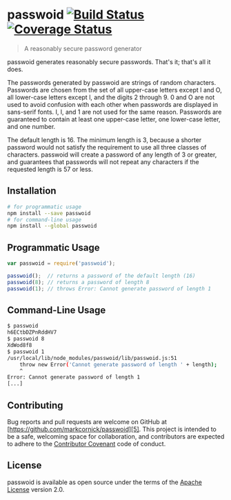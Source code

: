 # passwoid [![Build Status][1]][3] [![Coverage Status][2]][4]

> A reasonably secure password generator

passwoid generates reasonably secure passwords. That's it; that's all it does.

The passwords generated by passwoid are strings of random characters. Passwords
are chosen from the set of all upper-case letters except I and O, all lower-case
letters except l, and the digits 2 through 9. 0 and O are not used to avoid
confusion with each other when passwords are displayed in sans-serif fonts. I,
l, and 1 are not used for the same reason. Passwords are guaranteed to contain
at least one upper-case letter, one lower-case letter, and one number.

The default length is 16. The minimum length is 3, because a shorter password
would not satisfy the requirement to use all three classes of characters.
passwoid will create a password of any length of 3 or greater, and guarantees
that passwords will not repeat any characters if the requested length is 57 or
less.

## Installation

```bash
# for programmatic usage
npm install --save passwoid
# for command-line usage
npm install --global passwoid
```

## Programmatic Usage

```js
var passwoid = require('passwoid');

passwoid();  // returns a password of the default length (16)
passwoid(8); // returns a password of length 8
passwoid(1); // throws Error: Cannot generate password of length 1
```

## Command-Line Usage

```bash
$ passwoid
h6ECtbDZPnRddHV7
$ passwoid 8
XdWod8f8
$ passwoid 1
/usr/local/lib/node_modules/passwoid/lib/passwoid.js:51
    throw new Error('Cannot generate password of length ' + length);
    ^
Error: Cannot generate password of length 1
[...]
```

## Contributing

Bug reports and pull requests are welcome on GitHub at
[https://github.com/markcornick/passwoid][5]. This project is intended to be a
safe, welcoming space for collaboration, and contributors are expected to adhere
to the [Contributor Covenant][6] code of conduct.

## License

passwoid is available as open source under the terms of the [Apache License][7]
version 2.0.

[1]: https://travis-ci.org/markcornick/passwoid.svg

[2]: https://coveralls.io/repos/github/markcornick/passwoid/badge.svg?branch=master

[3]: https://travis-ci.org/markcornick/passwoid

[4]: https://coveralls.io/github/markcornick/passwoid?branch=master

[5]: https://github.com/markcornick/passwoid

[6]: http://contributor-covenant.org

[7]: http://www.apache.org/licenses/LICENSE-2.0
